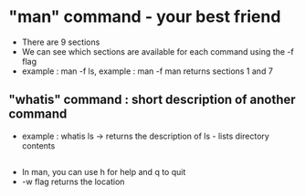 # "man" command - your best friend
* There are 9 sections
* We can see which sections are available for each command using the -f flag
* example : man -f ls, example : man -f man returns sections 1 and 7

## "whatis" command : short description of another command
* example : whatis ls -> returns the description of ls - lists directory contents

##
* In man, you can use h for help and q to quit
* -w flag returns the location
